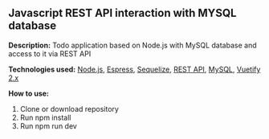 ## Javascript REST API interaction with MYSQL database ##

**Description:** Todo application based on Node.js with MySQL database and access to it via REST API

**Technologies used:** [Node.js](https://metanit.com/web/nodejs/1.1.php), [Espress](https://metanit.com/web/nodejs/4.1.php), [Sequelize](https://sequelize.org/master/), [REST API](https://ru.wikipedia.org/wiki/REST), [MySQL](https://www.mysql.com/), [Vuetify 2.x](https://vuetifyjs.com/en/)

**How to use:**
1. Clone or download repository
2. Run npm install
3. Run npm run dev
